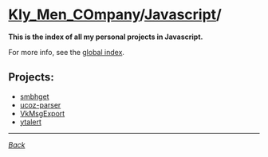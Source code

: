 ﻿# [Kly_Men_COmpany](https://github.com/aleksusklim/Kly_Men_COmpany "Kly_Men_COmpany")/[Javascript](https://github.com/aleksusklim/Kly_Men_COmpany/tree/master/Javascript "Kly_Men_COmpany/Javascript/")/

**This is the index of all my personal projects in Javascript.**

For more info, see the [global index](https://github.com/aleksusklim/Kly_Men_COmpany "Kly_Men_COmpany").

## Projects:

- [smbhget](https://github.com/aleksusklim/smbhget "Kly_Men_COmpany/Javascript/smbhget/")
- [ucoz-parser](https://github.com/aleksusklim/ucoz-parser "Kly_Men_COmpany/Javascript/ucoz-parser/")
- [VkMsgExport](https://github.com/aleksusklim/VkMsgExport "Kly_Men_COmpany/Javascript/VkMsgExport/")
- [ytalert](https://github.com/aleksusklim/ytalert "Kly_Men_COmpany/Javascript/ytalert/")

---

_[Back](https://github.com/aleksusklim/Kly_Men_COmpany "Kly_Men_COmpany/")_
